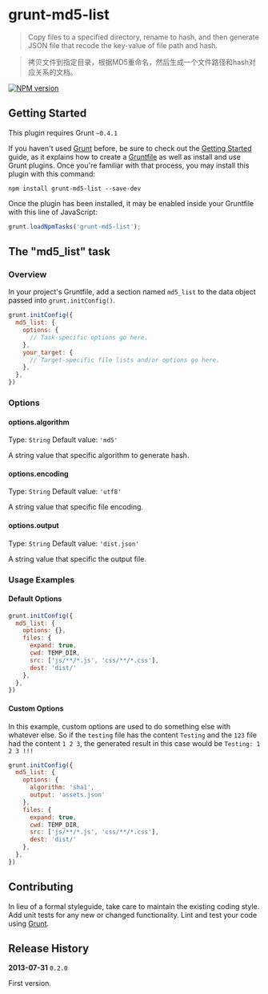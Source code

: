 # grunt-md5-list

> Copy files to a specified directory, rename to hash, and then generate JSON file that recode the key-value of file path and hash.

> 拷贝文件到指定目录，根据MD5重命名，然后生成一个文件路径和hash对应关系的文档。

[![NPM version](https://badge.fury.io/js/grunt-md5-list.png)](http://badge.fury.io/js/grunt-md5-list)

## Getting Started
This plugin requires Grunt `~0.4.1`

If you haven't used [Grunt](http://gruntjs.com/) before, be sure to check out the [Getting Started](http://gruntjs.com/getting-started) guide, as it explains how to create a [Gruntfile](http://gruntjs.com/sample-gruntfile) as well as install and use Grunt plugins. Once you're familiar with that process, you may install this plugin with this command:

```shell
npm install grunt-md5-list --save-dev
```

Once the plugin has been installed, it may be enabled inside your Gruntfile with this line of JavaScript:

```js
grunt.loadNpmTasks('grunt-md5-list');
```

## The "md5_list" task

### Overview
In your project's Gruntfile, add a section named `md5_list` to the data object passed into `grunt.initConfig()`.

```js
grunt.initConfig({
  md5_list: {
    options: {
      // Task-specific options go here.
    },
    your_target: {
      // Target-specific file lists and/or options go here.
    },
  },
})
```

### Options

#### options.algorithm
Type: `String`
Default value: `'md5'`

A string value that specific algorithm to generate hash.

#### options.encoding
Type: `String`
Default value: `'utf8'`

A string value that specific file encoding.

#### options.output
Type: `String`
Default value: `'dist.json'`

A string value that specific the output file.

### Usage Examples

#### Default Options

```js
grunt.initConfig({
  md5_list: {
    options: {},
    files: {
      expand: true,
      cwd: TEMP_DIR,
      src: ['js/**/*.js', 'css/**/*.css'],
      dest: 'dist/'
    },
  },
})
```

#### Custom Options
In this example, custom options are used to do something else with whatever else. So if the `testing` file has the content `Testing` and the `123` file had the content `1 2 3`, the generated result in this case would be `Testing: 1 2 3 !!!`

```js
grunt.initConfig({
  md5_list: {
    options: {
      algorithm: 'sha1',
      output: 'assets.json'
    },
    files: {
      expand: true,
      cwd: TEMP_DIR,
      src: ['js/**/*.js', 'css/**/*.css'],
      dest: 'dist/'
    },
  },
})
```

## Contributing
In lieu of a formal styleguide, take care to maintain the existing coding style. Add unit tests for any new or changed functionality. Lint and test your code using [Grunt](http://gruntjs.com/).

## Release History
**2013-07-31** `0.2.0`

First version.
